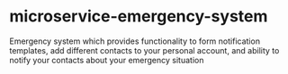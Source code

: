 # microservice-emergency-system
Emergency system which provides functionality to form notification templates, add different contacts to your personal account, and ability to notify your contacts about your emergency situation 
